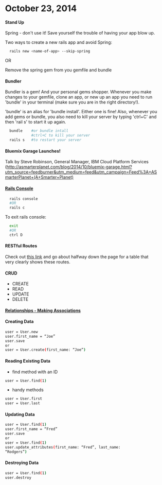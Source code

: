 # October 23, 2014

#### Stand Up

Spring - don't use it! Save yourself the trouble of having your app blow up.

Two ways to create a new rails app and avoid Spring:

```bash
  rails new <name-of-app> --skip-spring
```
OR

Remove the spring gem from you gemfile and bundle

#### Bundler

Bundler is a gem! And your personal gems shopper. Whenever you make changes to
your gemfile, clone an app, or new up an app you need to run 'bundle' in
your terminal (make sure you are in the right directory!).

'bundle' is an alias for 'bundle install'. Either one is fine! Also, whenever you add gems or bundle,
you also need to kill your server by typing 'ctrl+C' and then 'rail s' to start it up again.

```bash
  bundle    #or bundle intall
            #ctrl+C to kill your server
  rails s   #to restart your server
```

#### Bluemix Garage Launches!

Talk by Steve Robinson, General Manager, IBM Cloud Platform Services
(http://asmarterplanet.com/blog/2014/10/bluemix-garage.html?utm_source=feedburner&utm_medium=feed&utm_campaign=Feed%3A+ASmarterPlanet+(A+Smarter+Planet)

#### [Rails Console](http://g5.gschool.it/lessons/rails-tutorial/06-console/deliverable)

```bash
  rails console
  #OR
  rails c
```

To exit rails console:

```bash
  exit
  #OR
  ctrl D
```

#### RESTful Routes

Check out [this link](http://guides.rubyonrails.org/routing.html) and go about
halfway down the page for a table that very clearly shows these routes.

#### CRUD

* CREATE
* READ
* UPDATE
* DELETE

#### [Relationships - Making Associations](http://g5.gschool.it/lessons/rails-tutorial/05-relationships-light/deliverable)

#### Creating Data

```bash
user = User.new
user.first_name = “Joe”
user.save
or
user = User.create(first_name: “Joe”)
```

#### Reading Existing Data

* find method with an ID

```bash
user = User.find(1)
```

* handy methods
```bash
user = User.first
user = User.last
```

#### Updating Data

```bash
user = User.find(1)
user.first_name = “Fred”
user.save
or
user = User.find(1)
user.update_attributes(first_name: “Fred”, last_name:
“Rodgers”)
```

#### Destroying Data

```bash
user = User.find(1)
user.destroy
```
